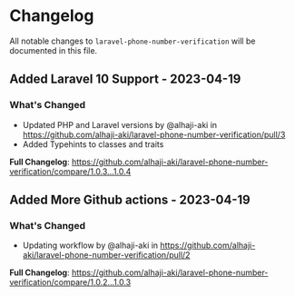 # Changelog

All notable changes to `laravel-phone-number-verification` will be documented in this file.

## Added Laravel 10 Support - 2023-04-19

### What's Changed

- Updated PHP and Laravel versions by @alhaji-aki in https://github.com/alhaji-aki/laravel-phone-number-verification/pull/3
- Added Typehints to classes and traits

**Full Changelog**: https://github.com/alhaji-aki/laravel-phone-number-verification/compare/1.0.3...1.0.4

## Added More Github actions - 2023-04-19

### What's Changed

- Updating workflow by @alhaji-aki in https://github.com/alhaji-aki/laravel-phone-number-verification/pull/2

**Full Changelog**: https://github.com/alhaji-aki/laravel-phone-number-verification/compare/1.0.2...1.0.3
